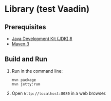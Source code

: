 Library (test Vaadin)
=========

Prerequisites
-------------

* [Java Development Kit (JDK) 8](http://www.oracle.com/technetwork/java/javase/downloads/jdk8-downloads-2133151.html)
* [Maven 3](https://maven.apache.org/download.cgi)

Build and Run
-------------

1. Run in the command line:
	```
	mvn package
	mvn jetty:run
	```

2. Open `http://localhost:8080` in a web browser.
